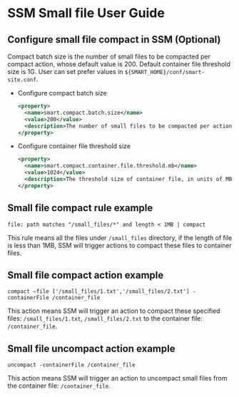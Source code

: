 # SSM Small file User Guide

## Configure small file compact in SSM (Optional)

Compact batch size is the number of small files to be compacted per compact action, whose default value is 200.
Default container file threshold size is 1G. User can set prefer values in `${SMART_HOME}/conf/smart-site.conf`.

* Configure compact batch size
  ```xml
  <property>
    <name>smart.compact.batch.size</name>
    <value>200</value>
    <description>The number of small files to be compacted per action.</description>
  </property>

* Configure container file threshold size
  ```xml
  <property>
    <name>smart.compact.container.file.threshold.mb</name>
    <value>1024</value>
    <description>The threshold size of container file, in units of MB.</description>
  </property>

## Small file compact rule example

```
file: path matches "/small_files/*" and length < 1MB | compact
```

This rule means all the files under `/small_files` directory, if the length of file is less than 1MB,
SSM will trigger actions to compact these files to container files.

## Small file compact action example

```
compact –file ['/small_files/1.txt','/small_files/2.txt'] -containerFile /container_file
```

This action means SSM will trigger an action to compact these specified files: `/small_files/1.txt`,
`/small_files/2.txt` to the container file: `/container_file`.

## Small file uncompact action example

```
uncompact -containerFile /container_file
```

This action means SSM will trigger an action to uncompact small files from the container file: `/container_file`.
